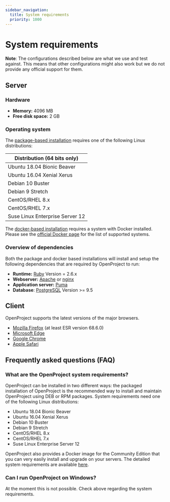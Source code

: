 ```yaml
---
sidebar_navigation:
  title: System requirements
  priority: 1000
---
```


# System requirements

__Note__: The configurations described below are what we use and test against.
This means that other configurations might also work but we do not
provide any official support for them.

## Server

### Hardware

* __Memory:__ 4096 MB
* __Free disk space:__ 2 GB

### Operating system

The [package-based installation](../installation/packaged) requires one of the following Linux distributions:

| Distribution (**64 bits only**) |
| ------------------------------- |
| Ubuntu 18.04 Bionic Beaver      |
| Ubuntu 16.04 Xenial Xerus       |
| Debian 10 Buster                |
| Debian 9 Stretch                |
| CentOS/RHEL 8.x                 |
| CentOS/RHEL 7.x                 |
| Suse Linux Enterprise Server 12 |

The [docker-based installation](../installation/docker) requires a system with Docker installed. Please see the [official Docker page](https://docs.docker.com/install/) for the list of supported systems.

### Overview of dependencies

Both the package and docker based installations will install and setup the following dependencies that are required by OpenProject to run:

* __Runtime:__ [Ruby](https://www.ruby-lang.org/en/) Version = 2.6.x
* __Webserver:__ [Apache](http://httpd.apache.org/)
  or [nginx](http://nginx.org/en/docs/)
* __Application server:__ [Puma](https://puma.io/)
* __Database__: [PostgreSQL](http://www.postgresql.org/) Version >= 9.5

## Client

OpenProject supports the latest versions of the major browsers. 

* [Mozilla Firefox](https://www.mozilla.org/en-US/firefox/products/) (at least ESR version 68.6.0)
* [Microsoft Edge](https://www.microsoft.com/de-de/windows/microsoft-edge)
* [Google Chrome](https://www.google.com/chrome/browser/desktop/)
* [Apple Safari](https://www.apple.com/safari/)

## Frequently asked questions (FAQ)

### What are the OpenProject system requirements?

OpenProject can be installed in two different ways: the packaged installation of OpenProject is the recommended way to install and maintain OpenProject using DEB or RPM packages. System requirements need one of the following Linux distributions: 
* Ubuntu 18.04 Bionic Beaver
* Ubuntu 16.04 Xenial Xerus
* Debian 10 Buster
* Debian 9 Stretch
* CentOS/RHEL 8.x
* CentOS/RHEL 7.x
* Suse Linux Enterprise Server 12

OpenProject also provides a Docker image for the Community Edition that you can very easily install and upgrade on your servers. 
The detailed system requirements are available [here](https://www.openproject.org/system-requirements/).

### Can I run OpenProject on Windows?

At the moment this is not possible. Check above regarding the system requirements.
